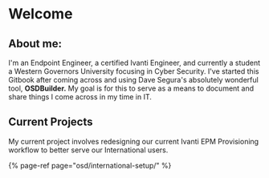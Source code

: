 # Welcome

## About me:

I'm an Endpoint Engineer, a certified Ivanti Engineer, and currently a student a Western Governors University focusing in Cyber Security. I've started this Gitbook after coming across and using Dave Segura's absolutely wonderful tool, **OSDBuilder.** My goal is for this to serve as a means to document and share things I come across in my time in IT. 

## Current Projects

My current project involves redesigning our current Ivanti EPM Provisioning workflow to better serve our International users. 

{% page-ref page="osd/international-setup/" %}

